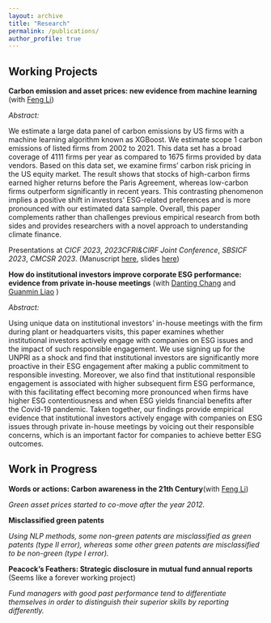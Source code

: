 ```yaml
---
layout: archive
title: "Research"
permalink: /publications/
author_profile: true
---
```


<!-- {% if author.googlescholar %}
  You can also find my articles on <u><a href="{{author.googlescholar}}">my Google Scholar profile</a>.</u>
{% endif %}

{% include base_path %}

{% for post in site.publications reversed %}
  {% include archive-single.html %}
{% endfor %} -->

Working Projects
------

**Carbon emission and asset prices: new evidence from
machine learning** (with [Feng Li](https://en.saif.sjtu.edu.cn/faculty-research/li-feng))

*Abstract:* 

We estimate a large data panel of carbon emissions by US firms with a machine learning algorithm known as XGBoost. We estimate scope 1 carbon emissions of listed firms from 2002 to 2021. This data set has a broad coverage of 4111 firms per year as compared to 1675 firms provided by data vendors. Based on this data set, we examine firms’ carbon risk pricing in the US equity market. The result shows that stocks of high-carbon firms earned higher returns before the Paris Agreement, whereas low-carbon firms outperform significantly in recent years. This contrasting phenomenon implies a positive shift in investors' ESG-related preferences and is more pronounced with our estimated data sample. Overall, this paper complements rather than challenges previous empirical research from both sides and provides researchers with a novel approach to understanding climate finance. 

Presentations at *CICF 2023*, *2023CFRI&CIRF Joint Conference*, *SBSICF 2023*, *CMCSR 2023*. (Manuscript [here](https://github.com/thegreenflamingo/academicpages.github.io/blob/master/_publications/carbon.pdf), slides [here](https://github.com/thegreenflamingo/academicpages.github.io/blob/master/_publications/carbon_emission_pre.pdf))




**How do institutional investors improve corporate ESG performance: evidence from private in-house meetings** (with [Danting Chang](https://www.glxy.sdu.edu.cn/info/1091/5914.htm) and [Guanmin Liao](https://en.rmbs.ruc.edu.cn/Faculty/Faculty/allTeacher/22dbcf0d34ad4157bedd814af4b5e70f.htm) )

*Abstract:* 

Using unique data on institutional investors' in-house meetings with the firm during plant or headquarters visits, this paper examines whether institutional investors actively engage with companies on ESG issues and the impact of such responsible engagement. We use signing up for the UNPRI as a shock and find that institutional investors are significantly more proactive in their ESG engagement after making a public commitment to responsible investing. Moreover, we also find that institutional responsible engagement is associated with higher subsequent firm ESG performance, with this facilitating effect becoming more pronounced when firms have higher ESG contentiousness and when ESG yields financial benefits after the Covid-19 pandemic. Taken together, our findings provide empirical evidence that institutional investors actively engage with companies on ESG issues through private in-house meetings by voicing out their responsible concerns, which is an important factor for companies to achieve better ESG outcomes.

<!---(Manuscript [here](https://github.com/thegreenflamingo/academicpages.github.io/blob/master/_publications/rspengg.pdf))-->


Work in Progress
------

**Words or actions: Carbon awareness in the 21th Century**(with [Feng Li](https://en.saif.sjtu.edu.cn/faculty-research/li-feng))

*Green asset prices started to co-move after the year 2012.*

**Misclassified green patents** 

*Using NLP methods, some non-green patents are misclassified as green patents (type II error), whereas some other green patents are misclassified to be non-green (type I error).*

**Peacock’s Feathers: Strategic disclosure in mutual fund annual reports** (Seems like a forever working project)

*Fund managers with good past performance tend to differentiate themselves in order to distinguish their superior skills by reporting differently.*








